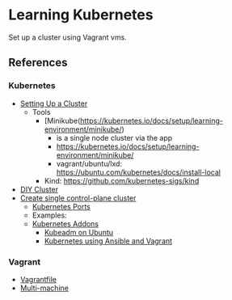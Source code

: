 # Learning Kubernetes

Set up a cluster using Vagrant vms.

## References

### Kubernetes

  - [Setting Up a Cluster](https://kubernetes.io/docs/setup/)
    - Tools
      - [Minikube(https://kubernetes.io/docs/setup/learning-environment/minikube/)
        - is a single node cluster via the app
        - https://kubernetes.io/docs/setup/learning-environment/minikube/
        - vagrant/ubuntu/lxd: https://ubuntu.com/kubernetes/docs/install-local
      - Kind: https://github.com/kubernetes-sigs/kind
  - [DIY Cluster](https://kubernetes.io/docs/setup/production-environment/container-runtimes/#docker)
  - [Create single control-plane cluster](https://kubernetes.io/docs/setup/production-environment/tools/kubeadm/create-cluster-kubeadm/)
    - [Kubernetes Ports](https://kubernetes.io/docs/setup/production-environment/tools/kubeadm/install-kubeadm/#check-required-ports)
    - Examples:
    - [Kubernetes Addons](https://kubernetes.io/docs/concepts/cluster-administration/addons/)
      - [Kubeadm on Ubuntu](https://www.digitalocean.com/community/tutorials/how-to-create-a-kubernetes-cluster-using-kubeadm-on-ubuntu-18-04)
      - [Kubernetes using Ansible and Vagrant](https://kubernetes.io/blog/2019/03/15/kubernetes-setup-using-ansible-and-vagrant/)

### Vagrant

  - [Vagrantfile](https://www.vagrantup.com/docs/vagrantfile/)
  - [Multi-machine](https://www.vagrantup.com/docs/multi-machine/)

